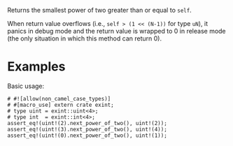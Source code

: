 Returns the smallest power of two greater than or equal to `self`.

When return value overflows (i.e., `self > (1 << (N-1))` for type `uN`), it
panics in debug mode and the return value is wrapped to 0 in release mode (the
only situation in which this method can return 0).

# Examples

Basic usage:

```
# #![allow(non_camel_case_types)]
# #[macro_use] extern crate exint;
# type uint = exint::uint<4>;
# type int  = exint::int<4>;
assert_eq!(uint!(2).next_power_of_two(), uint!(2));
assert_eq!(uint!(3).next_power_of_two(), uint!(4));
assert_eq!(uint!(0).next_power_of_two(), uint!(1));
```
